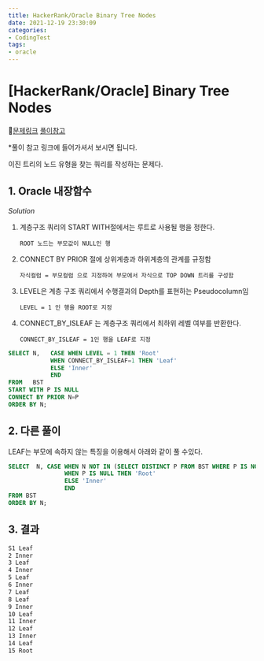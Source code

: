 ```yaml
---
title: HackerRank/Oracle Binary Tree Nodes
date: 2021-12-19 23:30:09
categories:
- CodingTest
tags:
- oracle
---
```


# [HackerRank/Oracle] Binary Tree Nodes

📌[문제링크](https://www.hackerrank.com/challenges/binary-search-tree-1/problem) [풀이참고](https://yurimyurim.tistory.com/15) 

  

*풀이 참고 링크에 들어가셔서 보시면 됩니다. 

이진 트리의 노드 유형을 찾는 쿼리를 작성하는 문제다. 

  

## 1. Oracle 내장함수

*Solution*

1. 계층구조 쿼리의 START WITH절에서는 루트로 사용될 행을 정한다.

   `ROOT 노드는 부모값이 NULL인 행`

2. CONNECT BY PRIOR 절에 상위계층과 하위계층의 관계를 규정함

   `자식컬럼 = 부모컬럼 으로 지정하여 부모에서 자식으로 TOP DOWN 트리를 구성함`

3. LEVEL은 계층 구조 쿼리에서 수행결과의 Depth를 표현하는 Pseudocolumn임

   `LEVEL = 1 인 행을 ROOT로 지정`

4. CONNECT_BY_ISLEAF 는 계층구조 쿼리에서 최하위 레벨 여부를 반환한다.

   `CONNECT_BY_ISLEAF = 1인 행을 LEAF로 지정`

   

```sql
SELECT N,   CASE WHEN LEVEL = 1 THEN 'Root'
            WHEN CONNECT_BY_ISLEAF=1 THEN 'Leaf'
            ELSE 'Inner'
            END
FROM   BST
START WITH P IS NULL
CONNECT BY PRIOR N=P
ORDER BY N;
```

  



## 2. 다른 풀이

LEAF는 부모에 속하지 않는 특징을 이용해서  아래와 같이 풀 수있다. 

```SQL
SELECT  N, CASE WHEN N NOT IN (SELECT DISTINCT P FROM BST WHERE P IS NOT NULL) THEN 'Leaf'
                WHEN P IS NULL THEN 'Root'
                ELSE 'Inner'
                END
FROM BST
ORDER BY N;
```

  

## 3. 결과

```txt
S1 Leaf
2 Inner
3 Leaf
4 Inner
5 Leaf
6 Inner
7 Leaf
8 Leaf
9 Inner
10 Leaf
11 Inner
12 Leaf
13 Inner
14 Leaf
15 Root
```

